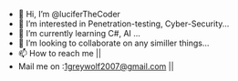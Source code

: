 - 👋 Hi, I’m @luciferTheCoder
- 👀 I’m interested in Penetration-testing, Cyber-Security...
- 🌱 I’m currently learning C#, AI ...
- 💞️ I’m looking to collaborate on any similler things...
- 📫 How to reach me ||
- Mail me on :1greywolf2007@gmail.com ||

<!---
luciferTheCoder/luciferTheCoder is a ✨ special ✨ repository because its `README.md` (this file) appears on your GitHub profile.
You can click the Preview link to take a look at your changes.
--->

